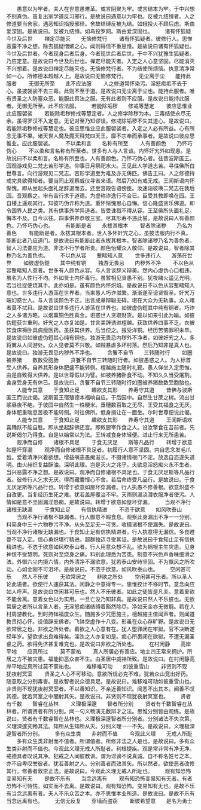 <!-- { "loadSidebar": true } -->
　　愚意以为牢者。夫人在世意愚难革。或言阴聚为牢。或言结本为牢。于中兴想不别真伪。虽复出家学道反习邪行。是故说曰遇意以为牢也。反被九结缚者。人之修道要当舍家。遇恶知识指授邪径。舍故结缚反被九结。如蛾投火不顾后虑。斯由爱深固。是故说曰。反被九结缚。如鸟投罗网。斯由爱深固也。
　　诸有怀狐疑　　今世及后世
　　禅定尽能灭　　无恼修梵行
　　诸有怀狐疑者。彼修行人。思惟恶露不净之想。除去狐疑憎嫉之心。闻则得信不重思惟。是故说曰诸有怀狐疑也。今世及后世者。今者现身后者后身。今者现世后者后世。于中不兴犹豫生狐疑者。乃应定意。是故说曰今世及后世也。禅定尽能灭者。入定之人心意坚固。尽能消灭不兴想着。是故说曰禅定尽能灭也。无恼修梵行者。不为结使所烦恼。执意清净常如一心。所修德本超越人上。是故说曰无恼修梵行。
　　无尘离于尘　　能持此服者
　　无御无所至　　此不应法服
　　人之修道常怀染污。淫怒痴垢不去于心。虽披袈裟不去三毒。此则不至于道。是故说曰无尘离于尘也。能持此服者。唯有贤圣之人防塞众恶。能服此真法之服。无有此者则不应服。是故说曰能持此服者。无御无所至。此不应法服。
　　若能除垢秽　　修戒等慧定
　　彼应思惟业　　此应服袈裟
　　若能除垢秽修戒等慧定者。人之修学除秽为本。三毒结使永尽无余。虽得罗汉不入定意。无记对至乃知谬误。修戒除垢秽不失其道心。是故说曰。若能除垢秽修戒等慧定也。彼应思惟业应此服袈裟者。入定之人必有所益。心有所念无事不果。诸天世人魔及魔天释梵四天王。靡不宗奉而承事者。是故说曰彼应思惟业。应此服袈裟。
　　不以柔和言　　名称有所至
　　人有善颜色　　乃怀巧伪心
　　不以柔和言名称有所至者。世多有人与人言谈。内怀奸宄外如现愚。是故说曰不以柔和言。名称有所至也。人有善颜色。乃怀巧伪心者。往昔波斯匿王。园观游戏见二梵志苦形学道。仰事日月祭祀水火。王见此人学道志苦。寻往佛所白世尊言。向行游观见二梵志。苦形学道至为难及亦无俦匹。佛告王曰。人之修德持戒完具欲得知者。要当同止观察威仪寻省来语。然后乃知有戒无戒。王闻斯语内怀惭愧。即从坐起头面礼足辞退而去。还至宫殿告语傍臣。汝速诣彼唤二梵志在我后园。吾观察之。审有苦行求于道德。为虚称诈逸行不合已。臣受其教即唤在园。王自楼上遥观其行。知彼巧伪诈称为道。重怀惭愧思心自悔。信心隆盛贪乐佛道。即令国界人民之类。其有供事外学异道者。皆受诛戮不得从容。王至佛所头面礼足。悔本不及。自今以往。四事供养恭敬三宝。尽其形寿不违此誓。是故说曰人有善颜色。乃怀巧伪心也。
　　有能断是者　　永拔其根本
　　智者除诸秽　　乃名为善色
　　有能断是者。永拔其根本者。世人多怀奸宄之心。虽披法服内行不真。能断此者乃应道门。是故说曰有能断此者永拔其根本。智者除诸秽乃名为善色者。智人习法要应为道。非法不行学者所贵。颜色怡耀众人敬仰。是故说曰。智者除其秽乃名为善色也。
　　不以色从容　　蹔睹知人意
　　世多违行人　　游荡在世界
　　如彼虚伪鋀　　其中纯有铜
　　独游无畏忌　　内秽外不净
　　不以色从容蹔睹知人意者。世多有人颜色从容。与人言谈辞义辩美。然内心虚伪心口相违。虽名为人性行不均。外如贤士内怀毒行。虽暂相见贤愚不别。犹夜睹火遥见光明。若当往捉便烧其手。此亦如是。虽有颜色内怀炽焰。是故说曰不以色从容蹔睹知人意也。世多违行人游荡在世界者。当来愚人巧诈滋繁。渐渐遂至谤贤毁圣。奸宄万端幻惑世人。与人言谈颜色不正。出言成章辩聪无碍。堪在大众为无轨事。众人睹者莫不拭目。是故说曰世多违行人游荡在世界也。如彼虚伪鋀其中纯有铜者。巧诈之人多诸方略。以烟熏铜色胜真金。诳惑世人贪取财货。是以如来引此为喻。如彼伪鋀获世重利。奸宄之人亦复如是。甘言美辞诱进檀越。获致供养四事不乏。衣被饮食床褥卧具病瘦医药。虽获其供养。后当偿之。报受洋铜。经历苦恼罪积未毕。是故说曰如彼虚伪鋀其心纯有铜也。独游无畏忌内秽外不净者。如彼奸宄之人。多将翼从人间游处。众人见者莫不兴敬。如贼暴虐多坏村落。然后乃知非是真人也。是故说曰。独游无畏忌内秽外不净也。
　　贪餮不自节　　三转随时行
　　如圈被养猪　　数数受胞胎
　　贪餮不自节三转随时行者。如彼愚惑之人。为人标首受人供养。自养其形身体肥盛不能转侧。檀越施主随时礼觐。愚人佯坐入定思惟。由是自致得大供养。是以世尊假以为譬。如被养猪卧食不动。不知久久当受屠割。舍身受身无有休已。是故说曰。贪餮不自节三转随时行如圈被养猪数数受胞胎也。
　　人能专其意　　于食知止足
　　趣欲支其形　　养寿守其道
　　昔佛与波斯匿王而说此偈。波斯匿王宿殖德本福响自应。于后园中。自然生甘蔗之树。流出甘浆昼夜不绝。于彼园中自然生一株粳米。垂穗数百取之无尽。王受其福食之无厌。身体肥重喘息苦极不能转侧。时往佛所。低身揖让在一面坐。尔时世尊便说此偈。
　　人能专其意　　于食知止足
　　趣欲支其形　　养寿守其道
　　王闻斯语欢喜踊跃不能自胜。即从坐起辞佛还宫。即敕厨宰作食之人。设汝擎食在吾前者。先说斯偈尔乃得食。自是以始常以为法。王转减食身体轻便。进止行来无所患苦。
　　观净而自修　　诸根不具足
　　于食无厌足　　斯等凡品行
　　转增于欲意　　如屋坏穿漏
　　观净而自修诸根不具足者。初履行人意不坚固。内自思念发毛爪齿。爱着清净兴着欲想。增益嗔恚愚痴滋长。不摄诸情根门不定。放逸自恣遂失道明。由火赫炽复益酥油。深明此理。岂是灭火之兆乎。夫欲息淫怒痴火永不生者。当兴恶露不净之想。是故说曰。观净而自修诸根不具足也。于食无厌足斯等凡品行者。彼修行人乞求无厌。得而藏囊悭心不舍。若后命终受凡品行。是故说曰。于食无厌足斯等凡品行也。转增于欲意如屋坏穿漏者。行人执愚不修善根。欲意炽盛不自改更。当复经历生死之难。犹若盖屋覆治不牢。天雨则漏浇灒衣服净者使污。人情如是意不坚固漏淫怒痴。是故说曰。转增于欲意如屋坏穿漏。
　　当观不净行　　诸根无缺漏
　　于食知止足　　有信执精进
　　不恣于欲意　　如风吹泰山
　　当观不净行诸根不缺漏者。行人御意不暇食息。观察此身漏出不净一一分别。料简身中三十六物秽污不净。从头至足无一可贪。收摄诸根不使漏失。是故说曰。当观不净行诸根无缺漏也。于食知止足有信执精进者。行人执意得无漏信。多食瞪瞢不容入定。信心勇炽堪行精进。超群独迈寻受其证。是故说曰于食知止足有信执精进也。不恣于欲意如风吹泰山者。行人用意众想不乱。欲为祸根主生灾患。见身神慌不受慧明。死则对至烧身之痛。料别此理悉为苦患。制意不兴色声香味细滑之法。外御六尘内摄六情。内外清净不漏欲意。犹若泰山安峙坚固。不为飘风之所吹动。心如金刚不可沮坏。是故说曰。不恣于欲意。如风吹泰山也。
　　空闲甚可乐　　然人不乐彼
　　无欲常居之　　非欲之所处
　　空闲甚可乐者。所以圣人论此语者。欲使行人速获其法。闲静之中意得专一。思惟挍计不移时节。意念向应如人呼声。是故说曰空闲甚可乐也。然人不乐彼者。如此之徒皆是凡夫。意着爱欲不能舍离。意着女色以为实用。一旦亡没乃知非真。是故说曰然人不乐彼也。无欲常居之者所以言圣人者。无淫怒痴诸结缚着豁然除尽。净如天金亦无微翳。若在人村周游教化。到时持钵福度众生。随施多少咒愿施主。檀越施主值闻声者。则闻道教贯彻心怀。设值辟支佛者。飞钵空虚作十八变。形虽在众心存旷野。是故说曰无欲常居之也。非欲之所处者。着欲之人心意有在。犹人堕罪闭在牢狱。官不决断遂经年岁。望欲求出良难得矣。淫泆之人亦复如是。痴心所裹闭在欲狱。不遭无漏圣睿之药。欲得免济甚复难克也。是故说曰非欲之所处也。
　　在村闲静　　高岸平地　　应真所过
　　莫不蒙祐
　　真人所居必有善应。地主四王常来拥护。所居之方不被灾患。福能抑恶众害不生。由圣居中威神所致。是故说曰。在村闲静高岸平地应真所过莫不蒙祐也。
　　难移难可动　　如彼重雪山
　　非贤则不现　　犹夜射冥室
　　贤圣之人心不可移动。意欲所规必克不难。犹若众山竞出好药。随意取之分别毒害。是故智者说众德具足。是故说曰。难移难可动如彼重雪山也。非贤则不现犹夜射冥室者。不以善知识。不亲近善知识。闻恶不出其本。闻善不叹其德。犹若冥室之中闇射其矢。是故说曰。非贤则不现犹夜射冥室也。
　　贤者有千数　　智睿在丛林
　　义理极深邃　　智者所分别
　　贤者有千数智睿在丛林者。所谓贤者有所分别。闻一句义畅演无数辩才之法。思惟分别皆由观练。是故说曰。贤者有千数睿智在丛林也。义理极深邃智者所分别者。分别诸法不失次第。义理深邃究畅其法。知所从生知所从灭。分别义理一一不失。是故说曰。义理极深邃智者所分别。
　　多有众生类　　非射而不值
　　今观此义理　　无戒人所耻
　　多有众生类非射而不值者。所谓值者。所修非法之人是也。是故说曰。多有众生类非射而不值也。今观此义理无戒人所耻者。利根捷疾。观是常非常有净无净。戒德具者叹说其净。犯戒之人闻彼教训。谓为诽谤不说真诚。自不称名姓号之本。亦不自卑叹誉彼者。犹若善射之人。分别善者而效其矢。所以然者。欲使恶者改修其行。修善者敦崇正法。是故说曰。今观此义理无戒人所耻也。
　　观有知恐怖　　变易知有无
　　是故不乐有　　当念远离有
　　观有知恐怖变易知有无者。有者恐怖不可恃怙。如实而不去离。是故说曰。观有知恐怖。变易知有无也。是故不乐有当念远离有者。夫人不乐众苦之本。亦不思惟本业所造。是故说曰。是故不乐有当念远离有也。
　　无信无反复　　穿墙而盗窃
　　断彼希望意　　是名为勇士
